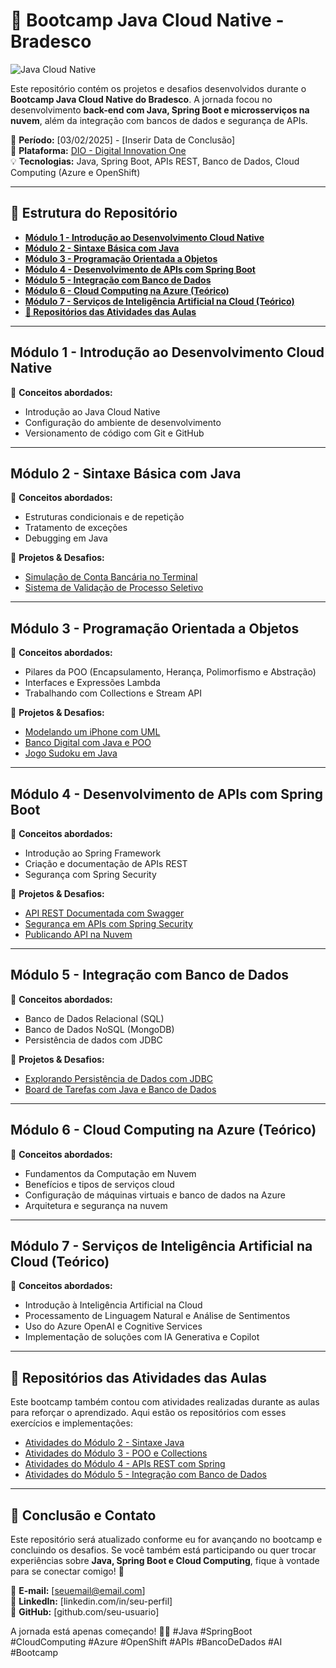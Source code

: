# 🚀 Bootcamp Java Cloud Native - Bradesco

![Java Cloud Native](https://www.example.com/java-cloud-native-banner.png)

Este repositório contém os projetos e desafios desenvolvidos durante o **Bootcamp Java Cloud Native do Bradesco**. A jornada focou no desenvolvimento **back-end com Java, Spring Boot e microsserviços na nuvem**, além da integração com bancos de dados e segurança de APIs.

📅 **Período:** [03/02/2025] - [Inserir Data de Conclusão]  
📍 **Plataforma:** [DIO - Digital Innovation One](https://www.dio.me/)  
💡 **Tecnologias:** Java, Spring Boot, APIs REST, Banco de Dados, Cloud Computing (Azure e OpenShift)

---

## 📂 Estrutura do Repositório

- **[Módulo 1 - Introdução ao Desenvolvimento Cloud Native](#módulo-1---introdução-ao-desenvolvimento-cloud-native)**
- **[Módulo 2 - Sintaxe Básica com Java](#módulo-2---sintaxe-básica-com-java)**
- **[Módulo 3 - Programação Orientada a Objetos](#módulo-3---programação-orientada-a-objetos)**
- **[Módulo 4 - Desenvolvimento de APIs com Spring Boot](#módulo-4---desenvolvimento-de-apis-com-spring-boot)**
- **[Módulo 5 - Integração com Banco de Dados](#módulo-5---integração-com-banco-de-dados)**
- **[Módulo 6 - Cloud Computing na Azure (Teórico)](#módulo-6---cloud-computing-na-azure-teórico)**
- **[Módulo 7 - Serviços de Inteligência Artificial na Cloud (Teórico)](#módulo-7---serviços-de-inteligência-artificial-na-cloud-teórico)**
- **[📎 Repositórios das Atividades das Aulas](#-repositórios-das-atividades-das-aulas)**

---

## Módulo 1 - Introdução ao Desenvolvimento Cloud Native

📌 **Conceitos abordados:**
- Introdução ao Java Cloud Native
- Configuração do ambiente de desenvolvimento
- Versionamento de código com Git e GitHub

---

## Módulo 2 - Sintaxe Básica com Java

📌 **Conceitos abordados:**
- Estruturas condicionais e de repetição
- Tratamento de exceções
- Debugging em Java

📁 **Projetos & Desafios:**
- [Simulação de Conta Bancária no Terminal](https://github.com/seu-usuario/conta-bancaria-terminal)
- [Sistema de Validação de Processo Seletivo](https://github.com/seu-usuario/validacao-processo-seletivo)

---

## Módulo 3 - Programação Orientada a Objetos

📌 **Conceitos abordados:**
- Pilares da POO (Encapsulamento, Herança, Polimorfismo e Abstração)
- Interfaces e Expressões Lambda
- Trabalhando com Collections e Stream API

📁 **Projetos & Desafios:**
- [Modelando um iPhone com UML](https://github.com/seu-usuario/modelando-iphone)
- [Banco Digital com Java e POO](https://github.com/seu-usuario/banco-digital)
- [Jogo Sudoku em Java](https://github.com/seu-usuario/jogo-sudoku)

---

## Módulo 4 - Desenvolvimento de APIs com Spring Boot

📌 **Conceitos abordados:**
- Introdução ao Spring Framework
- Criação e documentação de APIs REST
- Segurança com Spring Security

📁 **Projetos & Desafios:**
- [API REST Documentada com Swagger](https://github.com/seu-usuario/api-rest-swagger)
- [Segurança em APIs com Spring Security](https://github.com/seu-usuario/spring-security)
- [Publicando API na Nuvem](https://github.com/seu-usuario/deploy-api-cloud)

---

## Módulo 5 - Integração com Banco de Dados

📌 **Conceitos abordados:**
- Banco de Dados Relacional (SQL)
- Banco de Dados NoSQL (MongoDB)
- Persistência de dados com JDBC

📁 **Projetos & Desafios:**
- [Explorando Persistência de Dados com JDBC](https://github.com/seu-usuario/jdbc)
- [Board de Tarefas com Java e Banco de Dados](https://github.com/seu-usuario/board-tarefas)

---

## Módulo 6 - Cloud Computing na Azure (Teórico)

📌 **Conceitos abordados:**
- Fundamentos da Computação em Nuvem
- Benefícios e tipos de serviços cloud
- Configuração de máquinas virtuais e banco de dados na Azure
- Arquitetura e segurança na nuvem

---

## Módulo 7 - Serviços de Inteligência Artificial na Cloud (Teórico)

📌 **Conceitos abordados:**
- Introdução à Inteligência Artificial na Cloud
- Processamento de Linguagem Natural e Análise de Sentimentos
- Uso do Azure OpenAI e Cognitive Services
- Implementação de soluções com IA Generativa e Copilot

---

## 📎 Repositórios das Atividades das Aulas

Este bootcamp também contou com atividades realizadas durante as aulas para reforçar o aprendizado. Aqui estão os repositórios com esses exercícios e implementações:

- [Atividades do Módulo 2 - Sintaxe Java](https://github.com/seu-usuario/atividades-sintaxe-java)
- [Atividades do Módulo 3 - POO e Collections](https://github.com/seu-usuario/atividades-poo-java)
- [Atividades do Módulo 4 - APIs REST com Spring](https://github.com/seu-usuario/atividades-spring-boot)
- [Atividades do Módulo 5 - Integração com Banco de Dados](https://github.com/seu-usuario/atividades-banco-dados-java)

---

## 📢 Conclusão e Contato

Este repositório será atualizado conforme eu for avançando no bootcamp e concluindo os desafios. Se você também está participando ou quer trocar experiências sobre **Java, Spring Boot e Cloud Computing**, fique à vontade para se conectar comigo! 🚀

📧 **E-mail:** [seuemail@email.com]  
🔗 **LinkedIn:** [linkedin.com/in/seu-perfil]  
🐙 **GitHub:** [github.com/seu-usuario]  

A jornada está apenas começando! 💪🚀 #Java #SpringBoot #CloudComputing #Azure #OpenShift #APIs #BancoDeDados #AI #Bootcamp
